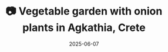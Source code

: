 ---
title: '📷 Vegetable garden with onion plants in Agkathia, Crete'
date: '2025-06-07'
image: 'https://cdn.diblasio.social/static/photos/2025/20250607_173551.jpg'
thumbnail: 'https://cdn.diblasio.social/static/photos/2025/thumbnails/20250607_173551.jpg'
alt_text: "Vegetable garden with onion plants in Agkathia, Crete, viewed through a wooden fence."
tags:
  - "#Photography"
  - "#Crete"
  - "#Lasithi"
  - "#Sitia"
  - "#Nature"
  - "#LandscapePhotography"
  - "#FujifilmXT4"
  - "#Garden"
  - "#Countryside"
  - "#Greece"
description: ''
created_date: '2025-06-07'
location: "Αγκάθια, Κοινότητα Παλαικάστρου, Δημοτική Ενότητα Ιτάνου, Δήμος Σητείας, Περιφερειακή Ενότητα Λασιθίου, Περιφέρεια Κρήτης, Αποκεντρωμένη Διοίκηση Κρήτης, Ελλάς"
exif_data: "FUJIFILM X-T4 XF16-55mmF2.8 R LM WR (1/110 | f/10 | ISO 160)"
draft: false
---